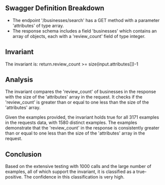 ## Swagger Definition Breakdown
- The endpoint '/businesses/search' has a GET method with a parameter 'attributes' of type array.
- The response schema includes a field 'businesses' which contains an array of objects, each with a 'review_count' field of type integer.

## Invariant
The invariant is: return.review_count >= size(input.attributes[])-1

## Analysis
The invariant compares the 'review_count' of businesses in the response with the size of the 'attributes' array in the request. It checks if the 'review_count' is greater than or equal to one less than the size of the 'attributes' array.

Given the examples provided, the invariant holds true for all 3171 examples in the requests data, with 1580 distinct examples. The examples demonstrate that the 'review_count' in the response is consistently greater than or equal to one less than the size of the 'attributes' array in the request.

## Conclusion
Based on the extensive testing with 1000 calls and the large number of examples, all of which support the invariant, it is classified as a true-positive. The confidence in this classification is very high.
